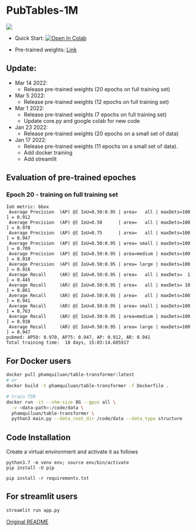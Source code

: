 # PubTables-1M

![](https://user-images.githubusercontent.com/24642166/150664500-c8a8359b-12b0-4ea7-be8b-12f6cc773fd4.png)

- Quick Start: [![Open In Colab](https://colab.research.google.com/assets/colab-badge.svg)](https://colab.research.google.com/drive/1CePiqlZfJa_tLTCzbatOKahWlyEAMgQa?usp=sharing)

- Pre-trained weights: [Link](https://drive.google.com/drive/folders/1Ko4Trk48u99AAPNU41RcUKAoMP0BoDmU?usp=sharing)


## Update: 
- Mar 14 2022: 
  - Release pre-trained weights (20 epochs on full training set)
- Mar 5 2022: 
  - Release pre-trained weights (12 epochs on full training set)
- Mar 1 2022: 
  - Release pre-trained weights (7 epochs on full training set)
  - Update core.py and google colab for new code
- Jan 23 2022:
  - Release pre-trained weights (20 epochs on a small set of data)
- Jan 17 2022: 
  - Release pre-trained weights (11 epochs on a small set of data).
  - Add docker training
  - Add streamlit 

## Evaluation of pre-trained epoches

### Epoch 20 - training on full training set

```
IoU metric: bbox
 Average Precision  (AP) @[ IoU=0.50:0.95 | area=   all | maxDets=100 ] = 0.912
 Average Precision  (AP) @[ IoU=0.50      | area=   all | maxDets=100 ] = 0.970
 Average Precision  (AP) @[ IoU=0.75      | area=   all | maxDets=100 ] = 0.947
 Average Precision  (AP) @[ IoU=0.50:0.95 | area= small | maxDets=100 ] = 0.709
 Average Precision  (AP) @[ IoU=0.50:0.95 | area=medium | maxDets=100 ] = 0.910
 Average Precision  (AP) @[ IoU=0.50:0.95 | area= large | maxDets=100 ] = 0.916
 Average Recall     (AR) @[ IoU=0.50:0.95 | area=   all | maxDets=  1 ] = 0.445
 Average Recall     (AR) @[ IoU=0.50:0.95 | area=   all | maxDets= 10 ] = 0.861
 Average Recall     (AR) @[ IoU=0.50:0.95 | area=   all | maxDets=100 ] = 0.941
 Average Recall     (AR) @[ IoU=0.50:0.95 | area= small | maxDets=100 ] = 0.763
 Average Recall     (AR) @[ IoU=0.50:0.95 | area=medium | maxDets=100 ] = 0.938
 Average Recall     (AR) @[ IoU=0.50:0.95 | area= large | maxDets=100 ] = 0.947
pubmed: AP50: 0.970, AP75: 0.947, AP: 0.912, AR: 0.941
Total training time:  18 days, 15:03:14.605917
```


## For Docker users

```bash
docker pull phamquiluan/table-transformer:latest
# or
docker build -t phamquiluan/table-transformer -f Dockerfile .

# train TSR
docker run -it --shm-size 8G --gpus all \
  -v <data-path>:/code/data \
  phamquiluan/table-transformer \
  python3 main.py --data_root_dir /code/data --data_type structure
```


## Code Installation
Create a virtual environment and activate it as follows
```
python3.7 -m venv env; source env/bin/activate
pip install -U pip

pip install -r requirements.txt
```

## For streamlit users

```bash 
streamlit run app.py
```

[Original README](https://github.com/microsoft/table-transformer)
